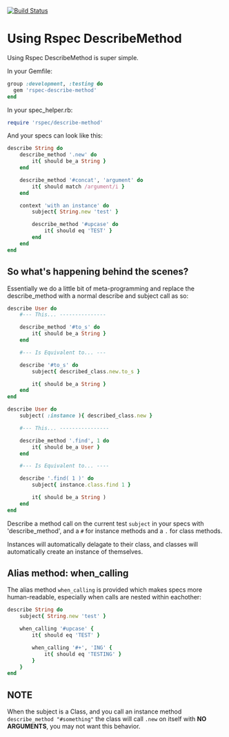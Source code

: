 [![Build Status](https://travis-ci.org/brett-richardson/rspec-describe-method.png?branch=master)](https://travis-ci.org/brett-richardson/rspec-describe-method)

Using Rspec DescribeMethod
==========================

Using Rspec DescribeMethod is super simple.


In your Gemfile:
```ruby
group :development, :testing do
  gem 'rspec-describe-method'
end
```


In your spec_helper.rb:
```ruby
require 'rspec/describe-method'
```

And your specs can look like this:

```ruby
describe String do
    describe_method '.new' do
        it{ should be_a String }
    end

    describe_method '#concat', 'argument' do
        it{ should match /argument/i }
    end

    context 'with an instance' do
        subject{ String.new 'test' }

        describe_method '#upcase' do
            it{ should eq 'TEST' }
        end
    end
end
```

So what's happening behind the scenes?
--------------------------------------

Essentially we do a little bit of meta-programming and replace the describe_method with a normal describe and subject call as so:


```ruby
describe User do
    #--- This... ---------------

    describe_method '#to_s' do
        it{ should be_a String }
    end

    #--- Is Equivalent to... ---

    describe '#to_s' do
        subject{ described_class.new.to_s }

        it{ should be_a String }
    end
end
```


```ruby
describe User do
    subject( :instance ){ described_class.new }

    #--- This... ----------------

    describe_method '.find', 1 do
        it{ should be_a User }
    end

    #--- Is Equivalent to... ----

    describe '.find( 1 )' do
        subject{ instance.class.find 1 }

        it{ should be_a String )
    end
end
```


Describe a method call on the current test `subject` in your specs with 'describe_method', and a `#` for instance methods and a `.` for class methods.

Instances will automatically delagate to their class, and classes will automatically create an instance of themselves.


Alias method: when_calling
--------------------------

The alias method `when_calling` is provided which makes specs more human-readable, especially when calls are nested within eachother:


```ruby
describe String do
    subject{ String.new 'test' }

    when_calling '#upcase' {
        it{ should eq 'TEST' }

        when_calling '#+', 'ING' {
            it{ should eq 'TESTING' }
        }
    }
end
```


NOTE
----
When the subject is a Class, and you call an instance method `describe_method "#something"`
the class will call `.new` on itself with __NO ARGUMENTS__, you may not want this behavior.
